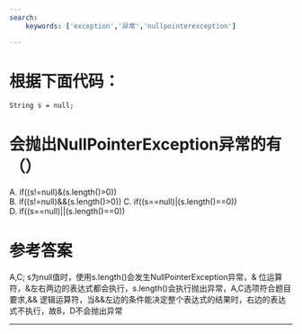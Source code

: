 ```yaml
---
search:
    keywords: ['exception','异常','nullpointerexception']

---
```



# 根据下面代码：
```
String s = null;
```
# 会抛出NullPointerException异常的有（）

A. if((s!=null)&(s.length()>0))    
B. if((s!=null)&&(s.length()>0)) 
C. if((s==null)|(s.length()==0))     
D. if((s==null)||(s.length()==0)) 


# 参考答案

A,C;
s为null值时，使用s.length()会发生NullPointerException异常，& 位运算符，&左右两边的表达式都会执行，s.length()会执行抛出异常，A,C选项符合题目要求,&& 逻辑运算符，当&&左边的条件能决定整个表达式的结果时，右边的表达式不执行，故B，D不会抛出异常

---

